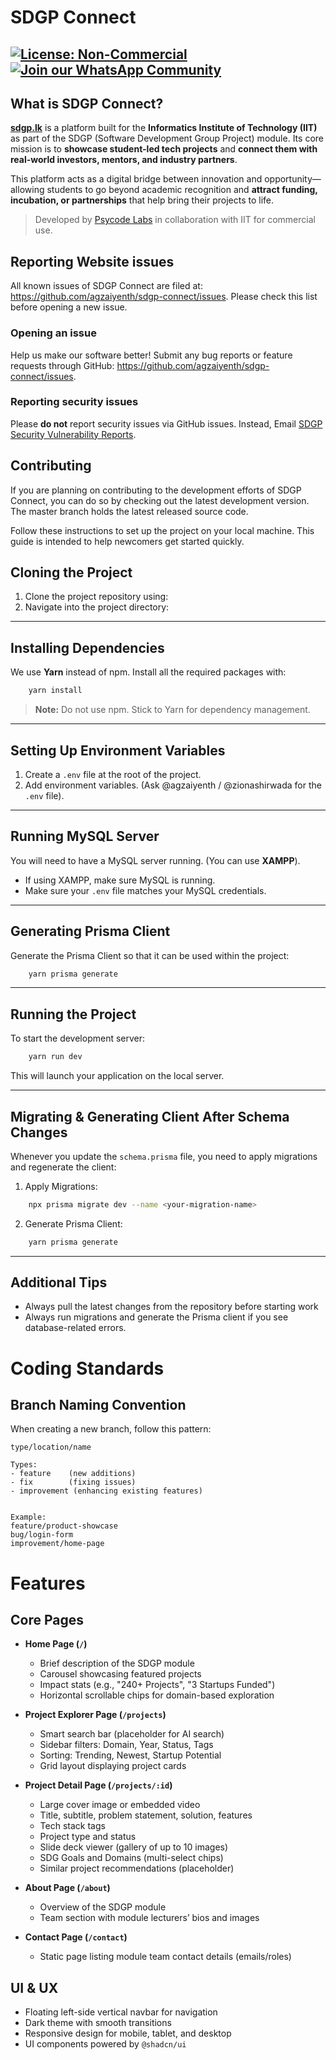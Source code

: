 # SDGP Connect
[![License: Non-Commercial](https://img.shields.io/badge/License-Non--Commercial-red)](https://github.com/agzaiyenth/SDGP-Connect/blob/main/LICENSE.md)
[![Join our WhatsApp Community](https://img.shields.io/badge/Join%20our%20WhatsApp%20Community-Click%20Here-brightgreen)](https://chat.whatsapp.com/IFJH9D1sbiT7OsNsBT4neT)
---
## What is SDGP Connect?

**[sdgp.lk](https://sdgp.lk)** is a platform built for the **Informatics Institute of Technology (IIT)** as part of the SDGP (Software Development Group Project) module. Its core mission is to **showcase student-led tech projects** and **connect them with real-world investors, mentors, and industry partners**.

This platform acts as a digital bridge between innovation and opportunity—allowing students to go beyond academic recognition and **attract funding, incubation, or partnerships** that help bring their projects to life.

> Developed by [Psycode Labs](https://psycodelabs.lk) in collaboration with IIT for commercial use.


## Reporting Website issues

All known issues of SDGP Connect are filed at: https://github.com/agzaiyenth/sdgp-connect/issues. Please check this list before opening a new issue.

### Opening an issue

Help us make our software better! Submit any bug reports or feature requests through GitHub:  https://github.com/agzaiyenth/sdgp-connect/issues.

### Reporting security issues

Please **do not** report security issues via GitHub issues. Instead, Email [SDGP Security Vulnerability Reports](security@sdgp.lk).

## Contributing

If you are planning on contributing to the development efforts of SDGP Connect, you can do so by checking out the latest development version. The master branch holds the latest released source code.

Follow these instructions to set up the project on your local machine. This guide is intended to help newcomers get started quickly.

## Cloning the Project

1. Clone the project repository using:
2. Navigate into the project directory:

---

## Installing Dependencies

We use **Yarn** instead of npm. Install all the required packages with:
```bash
    yarn install
```

> **Note:** Do not use npm. Stick to Yarn for dependency management.

---

## Setting Up Environment Variables

1. Create a `.env` file at the root of the project.
2. Add environment variables. (Ask @agzaiyenth / @zionashirwada for the `.env` file).

---

## Running MySQL Server

You will need to have a MySQL server running. (You can use **XAMPP**).
- If using XAMPP, make sure MySQL is running.
- Make sure your `.env` file matches your MySQL credentials.

---

## Generating Prisma Client

Generate the Prisma Client so that it can be used within the project:
```bash
    yarn prisma generate
```

---

## Running the Project

To start the development server:
```bash
    yarn run dev
```

This will launch your application on the local server.

---

## Migrating & Generating Client After Schema Changes

Whenever you update the `schema.prisma` file, you need to apply migrations and regenerate the client:

1. Apply Migrations:
```bash
    npx prisma migrate dev --name <your-migration-name>
```

2. Generate Prisma Client:
```bash
    yarn prisma generate
```

---

## Additional Tips
- Always pull the latest changes from the repository before starting work
- Always run migrations and generate the Prisma client if you see database-related errors.


# Coding Standards

## Branch Naming Convention
When creating a new branch, follow this pattern:
```
type/location/name

Types:
- feature    (new additions)
- fix        (fixing issues)
- improvement (enhancing existing features)


Example:
feature/product-showcase
bug/login-form
improvement/home-page
```

# Features

## Core Pages

- **Home Page (`/`)**
  - Brief description of the SDGP module
  - Carousel showcasing featured projects
  - Impact stats (e.g., "240+ Projects", "3 Startups Funded")
  - Horizontal scrollable chips for domain-based exploration

- **Project Explorer Page (`/projects`)**
  - Smart search bar (placeholder for AI search)
  - Sidebar filters: Domain, Year, Status, Tags
  - Sorting: Trending, Newest, Startup Potential
  - Grid layout displaying project cards

- **Project Detail Page (`/projects/:id`)**
  - Large cover image or embedded video
  - Title, subtitle, problem statement, solution, features
  - Tech stack tags
  - Project type and status
  - Slide deck viewer (gallery of up to 10 images)
  - SDG Goals and Domains (multi-select chips)
  - Similar project recommendations (placeholder)

- **About Page (`/about`)**
  - Overview of the SDGP module
  - Team section with module lecturers’ bios and images

- **Contact Page (`/contact`)**
  - Static page listing module team contact details (emails/roles)

## UI & UX

- Floating left-side vertical navbar for navigation
- Dark theme with smooth transitions
- Responsive design for mobile, tablet, and desktop
- UI components powered by `@shadcn/ui`